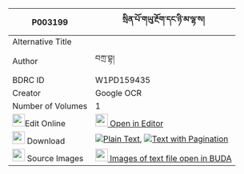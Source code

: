|P003199|སྲིན་པོ་གཡུ་རྔོག་དང་ཉི་མ་ལྷ་ས། 
| --- | --- 
|Alternative Title |
|Author| བཀྲ་བྷ།
|BDRC ID | W1PD159435
|Creator | Google OCR
|Number of Volumes| 1
|<img width="25" src="https://img.icons8.com/color/25/000000/edit-property.png">Edit Online| [<img width="25" src="https://avatars.githubusercontent.com/u/45091458?s=200&v=4"> Open in Editor](http://editor.openpecha.org/P003199)
|<img width="25" src="https://img.icons8.com/fluent/48/000000/download-2.png"/>  Download | [![](https://img.icons8.com/color/20/000000/txt.png)Plain Text](https://github.com/Openpecha/P003199/releases/download/v2/sinpo_yu_ngok_dang_nyima_lhasa_plain_P003199.zip), [![](https://img.icons8.com/color/20/000000/txt.png)Text with Pagination](https://github.com/Openpecha/P003199/releases/download/v2/sinpo_yu_ngok_dang_nyima_lhasa_pages_P003199.zip)
|<img width="25" src="https://img.icons8.com/plasticine/100/000000/pictures-folder.png"/>  Source Images | [<img width="25" src="https://library.bdrc.io/icons/BUDA-small.svg"> Images of text file open in BUDA](https://library.bdrc.io/show/bdr:W1PD159435)